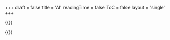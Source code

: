 +++
draft = false
title = 'AI'
readingTime = false
ToC = false
layout = 'single'
+++

{{<rawhtml>}}
  <script>window.location = "/notes/#ai"</script>
{{</rawhtml>}}
